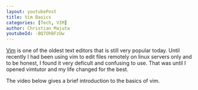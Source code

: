 ```yaml
---
layout: youtubePost
title: Vim Basics
categories: [Tech, VIM]
author: Christian Majuta
youtubeId: -BQ7OhBFzUw
---
```


[Vim](https://www.vim.org/) is one of the oldest text editors that is still very popular today. Until recently I had been using vim to edit files remotely on linux servers only and to be honest, I found it very deficult and confusing to use. That was until I opened vimtutor and my life changed for the best.

The video below gives a brief introduction to the basics of vim.


